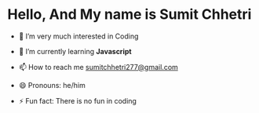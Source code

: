 # Hello, And My name is Sumit Chhetri 

- 👀 I’m very much interested in Coding

- 🌱 I’m currently learning **Javascript** 

- 📫 How to reach me sumitchhetri277@gmail.com

- 😄 Pronouns: he/him

 
- ⚡ Fun fact: There is no fun in coding

<!---
JurgenHonest/JurgenHonest is a ✨ special ✨ repository because its `README.md` (this file) appears on your GitHub profile.
You can click the Preview link to take a look at your changes.
--->
